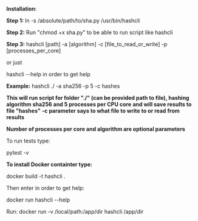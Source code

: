 **Installation**:

**Step 1:**
ln -s /absolute/path/to/sha.py /usr/bin/hashcli

**Step 2:**
Run "chmod +x sha.py" to be able to run script like hashcli

**Step 3:**
hashcli [path] -a [algorithm] -c [file_to_read_or_write] -p [processes_per_core]

or just

hashcli --help in order to get help

**Example:**
hashcli ./ -a sha256 -p 5 -c hashes

**This will run script for folder "./" (can be provided path to file), hashing algorithm sha256 and 5 processes per CPU core**
**and will save results to file "hashes"**
**-c parameter says to what file to write to or read from results**

 **Number of processes per core and algorithm are optional parameters**

To run tests type:

pytest -v

**To install Docker containter type:**

docker build -t hashcli .

Then enter in order to get help:

docker run hashcli --help

Run: docker run -v /local/path:/app/dir hashcli /app/dir

